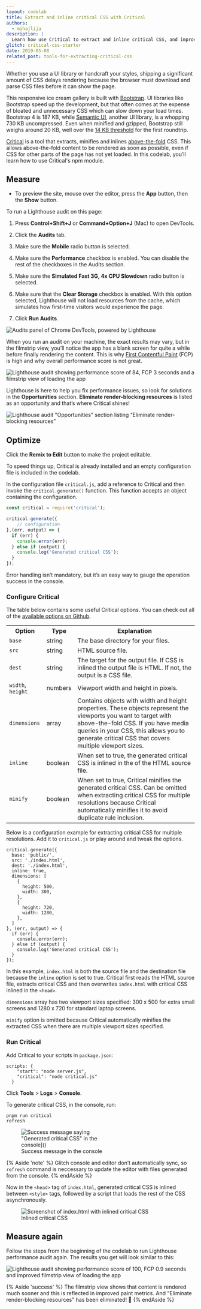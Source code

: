 ```yaml
---
layout: codelab
title: Extract and inline critical CSS with Critical
authors:
  - mihajlija
description: |
  Learn how use Critical to extract and inline critical CSS, and improve render times.
glitch: critical-css-starter
date: 2019-05-08
related_post: tools-for-extracting-critical-css
---
```


Whether you use a UI library or handcraft your styles, shipping a significant amount of CSS delays rendering because the browser must download and parse CSS files before it can show the page.

This responsive ice cream gallery is built with [Bootstrap](https://getbootstrap.com/). UI libraries like Bootstrap speed up the development, but that often comes at the expense of bloated and unnecessary CSS which can slow down your load times. Bootstrap 4 is 187 KB, while [Semantic UI](https://semantic-ui.com/), another UI library, is a whopping 730 KB uncompressed. Even when minified and gzipped, Bootstrap still weighs around 20 KB, well over the [14 KB threshold](/tools-for-extracting-critical-css/#14KB) for the first roundtrip. 

[Critical](https://github.com/addyosmani/critical) is a tool that extracts, minifies and inlines [above-the-fold](/tools-for-extracting-critical-css) CSS. This allows above-the-fold content to be rendered as soon as possible, even if CSS for other parts of the page has not yet loaded. In this codelab, you’ll learn how to use Critical's npm module. 

## Measure

- To preview the site, mouse over the editor, press the **App** button, then the
  **Show** button.

To run a Lighthouse audit on this page:

1. Press **Control+Shift+J** or **Command+Option+J** (Mac) to open DevTools.

2. Click the **Audits** tab. 

3. Make sure the **Mobile** radio button is selected. 

4. Make sure the **Performance** checkbox is enabled. You can disable the rest of the checkboxes in the Audits section.

5. Make sure the **Simulated Fast 3G, 4x CPU Slowdown** radio button is selected. 

6. Make sure that the **Clear Storage** checkbox is enabled. With this option selected, Lighthouse will not load resources from the cache, which simulates how first-time visitors would experience the page.

7. Click **Run Audits**. 

![Audits panel of Chrome DevTools, powered by Lighthouse](lighthouse-audits.png)

When you run an audit on your machine, the exact results may vary, but in the filmstrip view, you’ll notice the app has a blank screen for quite a while before finally rendering the content. This is why [First Contentful Paint](https://web.dev/first-contentful-paint/) (FCP) is high and why overall performance score is not great.

<img src="lighthouse-audit-before.png" alt='Lighthouse audit showing performance score of 84, FCP 3 seconds and a filmstrip view of loading the app' class="w-screenshot">

Lighthouse is here to help you fix performance issues, so look for solutions in the **Opportunities** section. **Eliminate render-blocking resources** is listed as an opportunity and that’s where Critical shines!


<img src="eliminate-render-blocking-resources.png" alt='Lighthouse audit "Opportunities" section listing “Eliminate render-blocking resources”' class="w-screenshot">

## Optimize

Click the **Remix to Edit** button to make the project editable.

To speed things up, Critical is already installed and an empty configuration file is included in the codelab.

In the configuration file `critical.js`, add a reference to Critical and then invoke the `critical.generate()` function. This function accepts an object containing the configuration.

```js
const critical = require('critical');

critical.generate({
	// configuration
},(err, output) => {
  if (err) {
    console.error(err);
  } else if (output) {
    console.log('Generated critical CSS');
  }
});
```

Error handling isn’t mandatory, but it’s an easy way to gauge the operation success in the console.

### Configure Critical

The table below contains some useful Critical options. You can check out all of the [available options on Github](https://github.com/addyosmani/critical#usage).

<table>
    <th>Option</th>
    <th>Type</th>
    <th>Explanation</th>
  <tr>
    <td><code>base</code></td>
    <td>string</td>
    <td>The base directory for your files.</td>
  </tr>
  <tr>
    <td><code>src</code></td>
    <td>string</td>
    <td>HTML source file.</td>
  </tr>
  <tr>
    <td><code>dest</code></td>
    <td>string</td>
    <td>The target for the output file. If CSS is inlined the output file is HTML. If not, the output is a CSS file.</td>
  </tr>
  <tr>
    <td><code>width</code>, <code>height</code></td>
    <td>numbers</td>
    <td>Viewport width and height in pixels.</td>
  </tr>
  <tr>
    <td><code>dimensions</code></td>
    <td>array</td>
    <td>Contains objects with width and height properties. These objects represent the viewports you want to target with above-the-fold CSS. If you have media queries in your CSS, this allows you to generate critical CSS that covers multiple viewport sizes.</td>
  </tr>
  <tr>
    <td><code>inline</code></td>
    <td>boolean</td>
    <td>When set to true, the generated critical CSS is inlined in the <head> of the HTML source file.</td>
  </tr>
  <tr>
    <td><code>minify</code></td>
    <td>boolean</td>
    <td>When set to true, Critical minifies the generated critical CSS. Can be omitted when extracting critical CSS for multiple resolutions because Critical automatically minifies it to avoid duplicate rule inclusion.</td>
  </tr>
</table>


Below is a configuration example for extracting critical CSS for multiple resolutions. Add it to `critical.js` or play around and tweak the options.

```js/1-14/
critical.generate({
  base: 'public/',
  src: './index.html',
  dest: './index.html',
  inline: true,
  dimensions: [
    {
      height: 500,
      width: 300,
    },
    {
      height: 720,
      width: 1280,
    },
  ]
}, (err, output) => {
  if (err) {
    console.error(err);
  } else if (output) {
    console.log('Generated critical CSS');
  }
});
```

In this example, `index.html` is both the source file and the destination file because the `inline` option is set to true. Critical first reads the HTML source file, extracts critical CSS and then overwrites `index.html` with critical CSS inlined in the `<head>`. 

`dimensions` array has two viewport sizes specified: 300 x 500 for extra small screens and 1280 x 720 for standard laptop screens.

`minify` option is omitted because Critical automatically minifies the extracted CSS when there are multiple viewport sizes specified.

### Run Critical

Add Critical to your scripts in `package.json`:

```js/2-2/
scripts: {
    "start": "node server.js",
    "critical": "node critical.js"
  }
```

Click **Tools** > **Logs** > **Console**.

To generate critical CSS, in the console, run:

```
pnpm run critical
refresh
```

<figure class="w-figure">
  <img src="console-success.png" alt='Success message saying "Generated critical CSS" in the console]()' style="max-width: 243px">
  <figcaption>Success message in the console</figcaption>
</figure>

{% Aside 'note' %}
Glitch console and editor don’t automatically sync, so `refresh` command is neccessary to update the editor with files generated from the console.
{% endAside %}

Now in the `<head>` tag of `index.html`, generated critical CSS is inlined between `<style>` tags, followed by a script that loads the rest of the CSS asynchronously. 

<figure class="w-figure">
  <img src="inline-critical-css.png" alt='Screenshot of index.html with inlined critical CSS' class="w-screenshot">
  <figcaption class="w-figcaption">Inlined critical CSS</figcaption>
</figure>

## Measure again

Follow the steps from the beginning of the codelab to run Lighthouse performance audit again. The results you get will look similar to this:

 <img src="lighthouse-audit-after.png" alt='Lighthouse audit showing performance score of 100, FCP 0.9 seconds and improved filmstrip view of loading the app' class="w-screenshot">

{% Aside 'success' %}
The filmstrip view shows that content is rendered much sooner and this is reflected in improved paint metrics. And "Eliminate render-blocking resources" has been eliminated! 🎉
{% endAside %}

